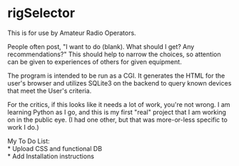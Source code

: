 # rigSelector

This is for use by Amateur Radio Operators.

People often post, "I want to do (blank).  What should I get?  Any recommendations?"  This should help to narrow the choices, so attention can be given to experiences of others for given equipment.

The program is intended to be run as a CGI.  It generates the HTML for the user's browser and utilizes SQLite3 on the backend to query known devices that meet the User's criteria.

For the critics, if this looks like it needs a lot of work, you're not wrong.  I am learning Python as I go, and this is my first "real" project that I am working on in the public eye.  (I had one other, but that was more-or-less specific to work I do.)

My To Do List:<br/>
    * Upload CSS and functional DB<br/>
    * Add Installation instructions
